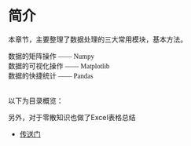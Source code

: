 # 简介

本章节，主要整理了数据处理的三大常用模块，基本方法。

<font face="仿宋">
数据的矩阵操作 —— Numpy<br>
数据的可视化操作 —— Matplotlib<br>
数据的快捷统计 —— Pandas<br>
</font>
<br>

以下为目录概览：

[](_sidebar.md ':include')


另外，对于零散知识也做了Excel表格总结
* [传送门](https://github.com/wan230114/PythonNote/raw/master/01.Datascience/Summary.xlsx)  

